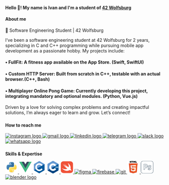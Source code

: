 <h4 align="left"> Hello 👋! My name is Ivan and I'm a student of <a href="https://42wolfsburg.de/de/?gad_source=1&gclid=Cj0KCQjwlZixBhCoARIsAIC745AqXTR9hErQN9EjqhjbE_Pp0HrKs-689f3wojJpE7N2oZicfcn37TwaAqLQEALw_wcB">42 Wolfsburg</a></h4>


<h4 align="left">About me </h4>

🎯 Software Engineering Student | 42 Wolfsburg

I’ve been a software engineering student at 42 Wolfsburg for 2 years, specializing in C and C++ programming while pursuing mobile app development as a passionate hobby. My projects include:
	<h4 align="left">•	FullFit: A fitness app available on the App Store. (Swift, SwiftUI)</h4>
	<h4 align="left">•	Custom HTTP Server: Built from scratch in C++, testable with an actual browser.(C++, Bash)</h4>
	<h4 align="left">•	Multiplayer Online Pong Game: Currently developing this project, integrating mandatory and optional modules. (Python, Vue.js)</h4>

Driven by a love for solving complex problems and creating impactful solutions, I’m always eager to learn and grow. Let’s connect!


###
  <summary><b>How to reach me</b></summary>
  <br/>
<div align="left">
  <a href="https://www.instagram.com/xvanichx/" target="_blank">
    <img src="https://img.shields.io/static/v1?message=Instagram&logo=instagram&label=&color=000000&logoColor=white&labelColor=&style=for-the-badge" height="35" alt="instagram logo"  />
  </a>
  <a href="mailto:vanyapetrunin88@gmail.com" target="_blank">
    <img src="https://img.shields.io/static/v1?message=Gmail&logo=gmail&label=&color=000000&logoColor=white&labelColor=&style=for-the-badge" height="35" alt="gmail logo"  />
  </a>
  <a href="https://www.linkedin.com/in/ivan-petrunin/" target="_blank">
    <img src="https://img.shields.io/static/v1?message=LinkedIn&logo=linkedin&label=&color=000000&logoColor=white&labelColor=&style=for-the-badge" height="35" alt="linkedin logo"  />
  </a>
  <a href="https://t.me/vanichx" target="_blank">
    <img src="https://img.shields.io/static/v1?message=Telegram&logo=telegram&label=&color=000000&logoColor=white&labelColor=&style=for-the-badge" height="35" alt="telegram logo"  />
  </a>
  <a href="https://42born2code.slack.com/team/U057RQD6M7C" target="_blank">
    <img src="https://img.shields.io/static/v1?message=Slack&logo=slack&label=&color=000000&logoColor=white&labelColor=&style=for-the-badge" height="35" alt="slack logo"  />
  </a>
  <a href="https://wa.me/+4917641134584" target="_blank">
    <img src="https://img.shields.io/static/v1?message=Whatsapp&logo=whatsapp&label=&color=000000&logoColor=white&labelColor=&style=for-the-badge" height="35" alt="whatsapp logo"  />
  </a>
</div>


###

  <summary><b> Skills & Expertise </b></summary>
<p align="left"> 
  <a href="https://www.python.org/" target="_blank" rel="noreferrer"> 
    <img src="https://raw.githubusercontent.com/devicons/devicon/master/icons/python/python-original.svg" alt="python" width="40" height="40"/> 
  </a> 
  <a href="https://vuejs.org/" target="_blank" rel="noreferrer"> 
    <img src="https://raw.githubusercontent.com/devicons/devicon/master/icons/vuejs/vuejs-original.svg" alt="vuejs" width="40" height="40"/> 
  </a> 
  <a href="https://www.cprogramming.com/" target="_blank" rel="noreferrer"> 
    <img src="https://raw.githubusercontent.com/devicons/devicon/master/icons/c/c-original.svg" alt="c" width="40" height="40"/> 
  </a> 
  <a href="https://www.w3schools.com/cpp/" target="_blank" rel="noreferrer"> 
    <img src="https://raw.githubusercontent.com/devicons/devicon/master/icons/cplusplus/cplusplus-original.svg" alt="cplusplus" width="40" height="40"/>
  </a>
  <a href="https://developer.apple.com/swift/" target="_blank" rel="noreferrer"> 
    <img src="https://raw.githubusercontent.com/devicons/devicon/master/icons/swift/swift-original.svg" alt="swift" width="40" height="40"/> 
  </a> 
  <a href="https://www.figma.com/" target="_blank" rel="noreferrer"> 
    <img src="https://www.vectorlogo.zone/logos/figma/figma-icon.svg" alt="figma" width="40" height="40"/> 
  </a> 
  <a href="https://firebase.google.com/" target="_blank" rel="noreferrer"> 
    <img src="https://www.vectorlogo.zone/logos/firebase/firebase-icon.svg" alt="firebase" width="40" height="40"/> 
  </a>
  <a href="https://git-scm.com/" target="_blank" rel="noreferrer"> 
    <img src="https://www.vectorlogo.zone/logos/git-scm/git-scm-icon.svg" alt="git" width="40" height="40"/> 
  </a> 
  <a href="https://www.w3.org/html/" target="_blank" rel="noreferrer"> 
    <img src="https://raw.githubusercontent.com/devicons/devicon/master/icons/html5/html5-original-wordmark.svg" alt="html5" width="40" height="40"/> 
  </a> 
  <a href="https://www.photoshop.com/en" target="_blank" rel="noreferrer"> 
    <img src="https://raw.githubusercontent.com/devicons/devicon/master/icons/photoshop/photoshop-line.svg" alt="photoshop" width="40" height="40"/> 
  </a>
  <a href="https://www.blender.org" target="_blank" rel="noreferrer"> 
    <img src="https://cdn.jsdelivr.net/gh/devicons/devicon/icons/blender/blender-original.svg" width="40" height="40" alt="blender logo"  />
  </a>
</p>

